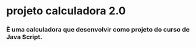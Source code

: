 # projeto calculadora 2.0
### È uma calculadora que desenvolvir como projeto do curso de Java Script.  